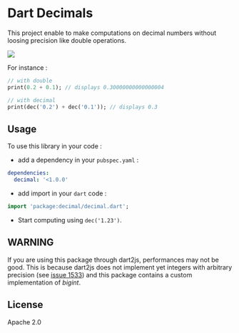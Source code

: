 Dart Decimals
=============
This project enable to make computations on decimal numbers without loosing precision like double operations.

[![](https://drone.io/a14n/dart-decimal/status.png)](https://drone.io/a14n/dart-decimal/latest)

For instance :

```dart
// with double
print(0.2 + 0.1); // displays 0.30000000000000004

// with decimal
print(dec('0.2') + dec('0.1')); // displays 0.3
```

## Usage ##
To use this library in your code :
* add a dependency in your `pubspec.yaml` :

```yaml
dependencies:
  decimal: '<1.0.0'
```

* add import in your `dart` code :

```dart
import 'package:decimal/decimal.dart';
```

* Start computing using `dec('1.23')`.

## WARNING ##
If you are using this package through dart2js, performances may not be good. This is because dart2js does not implement yet integers with arbitrary precision (see [issue 1533](http://code.google.com/p/dart/issues/detail?id=1533)) and this package contains a custom implementation of _bigint_.

## License ##
Apache 2.0
